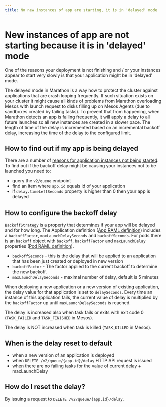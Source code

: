 ```yaml
---
title: No new instances of app are starting, it is in 'delayed' mode
---
```


# New instances of app are not starting because it is in 'delayed' mode

One of the reasons your deployment is not finishing and / or your instances appear to start very slowly is that your application might be in 'delayed' mode.

The delayed mode in Marathon is a way how to protect the cluster against applications that are crash looping frequently.
If such situation exists on your cluster it might cause all kinds of problems from Marathon overloading
Mesos with launch request to disks filling up on Mesos Agents (due to sandboxes created by failing tasks). To prevent
that from happening, when Marathon detects an app is failing frequently, it will apply a delay to all future launches
so all new instances are created in a slower pace.  The length of time of the delay is incremented based on an incremental backoff delay, increasing the time of the delay to the configured limit.

## How to find out if my app is being delayed

There are a number of [reasons for application instances not being started](waiting.html).
To find out if the backoff delay might be causing your instances not to be launched you need to:
- query the `v2/queue` endpoint
- find an item where `app.id` equals id of your application
- if `delay.timeLeftSeconds` property is higher than 0 then your app is delayed

## How to configure the backoff delay

`BackoffStrategy` is a property that determines if your app will be delayed and for how long.  The Application definition ([App RAML definition](https://github.com/mesosphere/marathon/blob/master/docs/docs/rest-api/public/api/v2/types/app.raml)) includes a `backoffFactor`, `maxLaunchDelaySeconds` and `backoffSeconds`. For pods there is an `backoff` object with `backoff`, `backoffFactor` and `maxLaunchDelay` properties ([Pod RAML definition](https://github.com/mesosphere/marathon/blob/master/docs/docs/rest-api/public/api/v2/types/pod.raml#L35)).

- `backoffSeconds` - this is the delay that will be applied to an application that has been just created or deployed in new version
- `backoffFactor` - The factor applied to the current backoff to determine the new backoff.
- `maxLaunchDelaySeconds` - maximal number of delay, default is 5 minutes

When deploying a new application or a new version of existing application, the delay value for that application is set to `delaySeconds`.
Every time an instance of this application fails, the current value of delay is multiplied by the `backoffFactor` up until
`maxLaunchDelaySeconds` is reached.

The delay is increased also when task fails or exits with exit code 0 (`TASK_FAILED` and `TASK_FINISHED` in Mesos).

The delay is NOT increased when task is killed (`TASK_KILLED` in Mesos).

## When is the delay reset to default

- when a new version of an application is deployed
- when `DELETE /v2/queue/{app.id}/delay` HTTP API request is issued
- when there are no failing tasks for the value of current delay + maxLaunchDelay

## How do I reset the delay?

By issuing a request to `DELETE /v2/queue/{app.id}/delay`.
